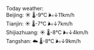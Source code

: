 Today weather:  
Beijing: ☀️   🌡️-9°C 🌬️↓11km/h  
Tianjin: ☀️   🌡️-7°C 🌬️↓7km/h  
Shijiazhuang: ☀️   🌡️-8°C 🌬️↓4km/h  
Tangshan: ☁️   🌡️-8°C 🌬️↓9km/h  
